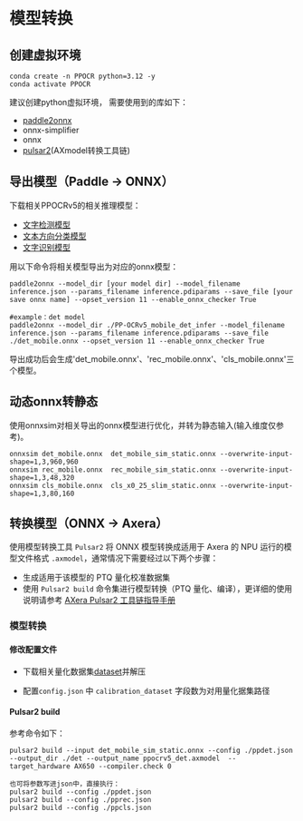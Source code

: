 # 模型转换

## 创建虚拟环境

```
conda create -n PPOCR python=3.12 -y
conda activate PPOCR
```
建议创建python虚拟环境， 需要使用到的库如下：
- [paddle2onnx](https://github.com/PaddlePaddle/Paddle2ONNX)
- onnx-simplifier
- onnx
- [pulsar2](https://github.com/AXERA-TECH/pulsar2-docs)(AXmodel转换工具链)

## 导出模型（Paddle -> ONNX）
下载相关PPOCRv5的相关推理模型：
- [文字检测模型](https://github.com/PaddlePaddle/PaddleOCR/blob/main/docs/version3.x/module_usage/text_detection.md)
- [文本方向分类模型](https://github.com/PaddlePaddle/PaddleOCR/blob/main/docs/version3.x/module_usage/textline_orientation_classification.md)
- [文字识别模型](https://github.com/PaddlePaddle/PaddleOCR/blob/main/docs/version3.x/module_usage/text_recognition.md)

用以下命令将相关模型导出为对应的onnx模型：
```
paddle2onnx --model_dir [your model dir] --model_filename inference.json --params_filename inference.pdiparams --save_file [your save onnx name] --opset_version 11 --enable_onnx_checker True

#example：det model
paddle2onnx --model_dir ./PP-OCRv5_mobile_det_infer --model_filename inference.json --params_filename inference.pdiparams --save_file ./det_mobile.onnx --opset_version 11 --enable_onnx_checker True
```
导出成功后会生成'det_mobile.onnx'、'rec_mobile.onnx'、'cls_mobile.onnx'三个模型。

## 动态onnx转静态
使用onnxsim对相关导出的onnx模型进行优化，并转为静态输入(输入维度仅参考)。
```
onnxsim det_mobile.onnx  det_mobile_sim_static.onnx --overwrite-input-shape=1,3,960,960
onnxsim rec_mobile.onnx  rec_mobile_sim_static.onnx --overwrite-input-shape=1,3,48,320
onnxsim cls_mobile.onnx  cls_x0_25_slim_static.onnx --overwrite-input-shape=1,3,80,160
```

## 转换模型（ONNX -> Axera）
使用模型转换工具 `Pulsar2` 将 ONNX 模型转换成适用于 Axera 的 NPU 运行的模型文件格式 `.axmodel`，通常情况下需要经过以下两个步骤：

- 生成适用于该模型的 PTQ 量化校准数据集
- 使用 `Pulsar2 build` 命令集进行模型转换（PTQ 量化、编译），更详细的使用说明请参考 [AXera Pulsar2 工具链指导手册](https://pulsar2-docs.readthedocs.io/zh-cn/latest/index.html) 

### 模型转换

#### 修改配置文件

- 下载相关量化数据集[dataset](https://github.com/wangli-coder/PPOCR_v5/releases/download/V1.0.0/dataset.zip)并解压

- 配置`config.json` 中 `calibration_dataset` 字段数为对用量化据集路径

#### Pulsar2 build

参考命令如下：

```
pulsar2 build --input det_mobile_sim_static.onnx --config ./ppdet.json --output_dir ./det --output_name ppocrv5_det.axmodel  --target_hardware AX650 --compiler.check 0

也可将参数写进json中，直接执行：
pulsar2 build --config ./ppdet.json
pulsar2 build --config ./pprec.json
pulsar2 build --config ./ppcls.json
```
